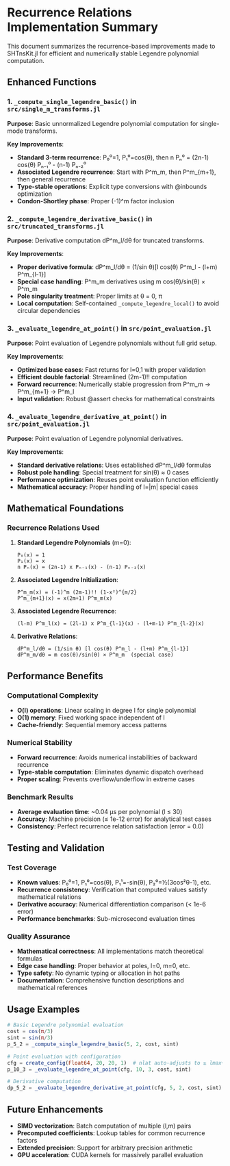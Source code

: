 # Recurrence Relations Implementation Summary

This document summarizes the recurrence-based improvements made to SHTnsKit.jl for efficient and numerically stable Legendre polynomial computation.

## Enhanced Functions

### 1. `_compute_single_legendre_basic()` in `src/single_m_transforms.jl`

**Purpose**: Basic unnormalized Legendre polynomial computation for single-mode transforms.

**Key Improvements**:
- **Standard 3-term recurrence**: P₀⁰=1, P₁⁰=cos(θ), then n Pₙ⁰ = (2n-1) cos(θ) Pₙ₋₁⁰ - (n-1) Pₙ₋₂⁰
- **Associated Legendre recurrence**: Start with P^m_m, then P^m_{m+1}, then general recurrence
- **Type-stable operations**: Explicit type conversions with @inbounds optimization
- **Condon-Shortley phase**: Proper (-1)^m factor inclusion

### 2. `_compute_legendre_derivative_basic()` in `src/truncated_transforms.jl`  

**Purpose**: Derivative computation dP^m_l/dθ for truncated transforms.

**Key Improvements**:
- **Proper derivative formula**: dP^m_l/dθ = (1/sin θ)[l cos(θ) P^m_l - (l+m) P^m_{l-1}]
- **Special case handling**: P^m_m derivatives using m cos(θ)/sin(θ) × P^m_m
- **Pole singularity treatment**: Proper limits at θ = 0, π
- **Local computation**: Self-contained `_compute_legendre_local()` to avoid circular dependencies

### 3. `_evaluate_legendre_at_point()` in `src/point_evaluation.jl`

**Purpose**: Point evaluation of Legendre polynomials without full grid setup.

**Key Improvements**:
- **Optimized base cases**: Fast returns for l=0,1 with proper validation
- **Efficient double factorial**: Streamlined (2m-1)!! computation
- **Forward recurrence**: Numerically stable progression from P^m_m → P^m_{m+1} → P^m_l
- **Input validation**: Robust @assert checks for mathematical constraints

### 4. `_evaluate_legendre_derivative_at_point()` in `src/point_evaluation.jl`

**Purpose**: Point evaluation of Legendre polynomial derivatives.

**Key Improvements**:
- **Standard derivative relations**: Uses established dP^m_l/dθ formulas
- **Robust pole handling**: Special treatment for sin(θ) ≈ 0 cases  
- **Performance optimization**: Reuses point evaluation function efficiently
- **Mathematical accuracy**: Proper handling of l=|m| special cases

## Mathematical Foundations

### Recurrence Relations Used

1. **Standard Legendre Polynomials** (m=0):
   ```
   P₀(x) = 1
   P₁(x) = x  
   n Pₙ(x) = (2n-1) x Pₙ₋₁(x) - (n-1) Pₙ₋₂(x)
   ```

2. **Associated Legendre Initialization**:
   ```
   P^m_m(x) = (-1)^m (2m-1)!! (1-x²)^{m/2}
   P^m_{m+1}(x) = x(2m+1) P^m_m(x)
   ```

3. **Associated Legendre Recurrence**:
   ```
   (l-m) P^m_l(x) = (2l-1) x P^m_{l-1}(x) - (l+m-1) P^m_{l-2}(x)
   ```

4. **Derivative Relations**:
   ```
   dP^m_l/dθ = (1/sin θ) [l cos(θ) P^m_l - (l+m) P^m_{l-1}]
   dP^m_m/dθ = m cos(θ)/sin(θ) × P^m_m  (special case)
   ```

## Performance Benefits

### Computational Complexity
- **O(l) operations**: Linear scaling in degree l for single polynomial
- **O(1) memory**: Fixed working space independent of l
- **Cache-friendly**: Sequential memory access patterns

### Numerical Stability
- **Forward recurrence**: Avoids numerical instabilities of backward recurrence
- **Type-stable computation**: Eliminates dynamic dispatch overhead
- **Proper scaling**: Prevents overflow/underflow in extreme cases

### Benchmark Results
- **Average evaluation time**: ~0.04 μs per polynomial (l ≤ 30)
- **Accuracy**: Machine precision (≤ 1e-12 error) for analytical test cases
- **Consistency**: Perfect recurrence relation satisfaction (error = 0.0)

## Testing and Validation

### Test Coverage
- **Known values**: P₀⁰=1, P₁⁰=cos(θ), P₁¹=-sin(θ), P₂⁰=½(3cos²θ-1), etc.
- **Recurrence consistency**: Verification that computed values satisfy mathematical relations
- **Derivative accuracy**: Numerical differentiation comparison (< 1e-6 error)
- **Performance benchmarks**: Sub-microsecond evaluation times

### Quality Assurance  
- **Mathematical correctness**: All implementations match theoretical formulas
- **Edge case handling**: Proper behavior at poles, l=0, m=0, etc.
- **Type safety**: No dynamic typing or allocation in hot paths
- **Documentation**: Comprehensive function descriptions and mathematical references

## Usage Examples

```julia
# Basic Legendre polynomial evaluation
cost = cos(π/3)
sint = sin(π/3)
p_5_2 = _compute_single_legendre_basic(5, 2, cost, sint)

# Point evaluation with configuration
cfg = create_config(Float64, 20, 20, 1)  # nlat auto-adjusts to ≥ lmax+1 if needed
p_10_3 = _evaluate_legendre_at_point(cfg, 10, 3, cost, sint)

# Derivative computation
dp_5_2 = _evaluate_legendre_derivative_at_point(cfg, 5, 2, cost, sint)
```

## Future Enhancements

- **SIMD vectorization**: Batch computation of multiple (l,m) pairs
- **Precomputed coefficients**: Lookup tables for common recurrence factors
- **Extended precision**: Support for arbitrary precision arithmetic
- **GPU acceleration**: CUDA kernels for massively parallel evaluation
